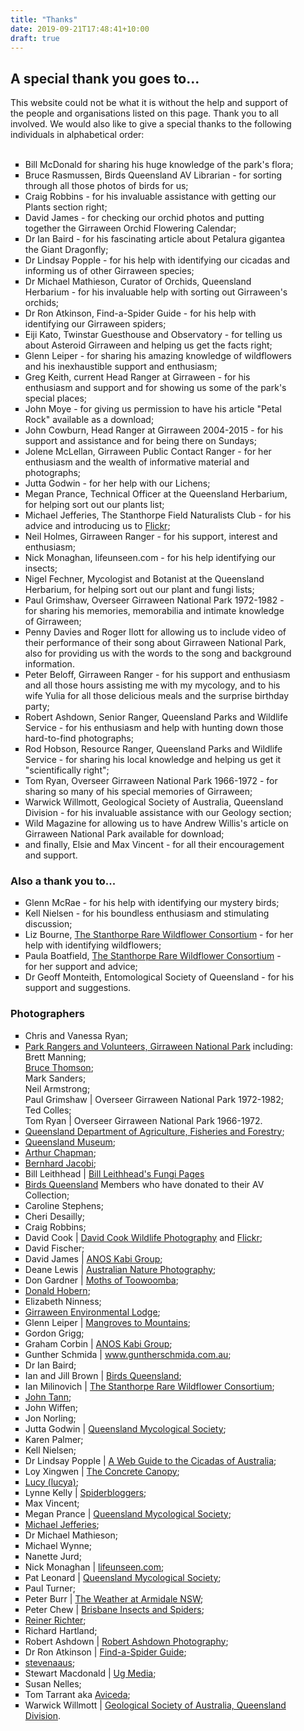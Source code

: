 ```yaml
---
title: "Thanks"
date: 2019-09-21T17:48:41+10:00
draft: true
---
```


<div class="container text">
<div class="centre" style="width: 90%;">

<h2>A special thank you goes to...</h2>

This website could not be what it is without the help and support of the people and organisations listed on this page. Thank you to all involved. We would also like to give a special thanks to the following individuals in alphabetical order:
<br /><br />

<ul style="list-style-type: square;">
<li>Bill McDonald for sharing his huge knowledge of the park's flora;</li>
<li>Bruce Rasmussen, Birds Queensland AV Librarian - for sorting through all those photos of birds for us;</li>
<li>Craig Robbins - for his invaluable assistance with getting our Plants section right;</li>
<li>David James - for checking our orchid photos and putting together the Girraween Orchid Flowering Calendar;</li>
<li>Dr Ian Baird - for his fascinating article about Petalura gigantea the Giant Dragonfly;</li>
<li>Dr Lindsay Popple - for his help with identifying our cicadas and informing us of other Girraween species;
<li>Dr Michael Mathieson, Curator of Orchids, Queensland Herbarium - for his invaluable help with sorting out Girraween's orchids;</li>
<li>Dr Ron Atkinson, Find-a-Spider Guide - for his help with identifying our Girraween spiders;</li>
<li>Eiji Kato, Twinstar Guesthouse and Observatory - for telling us about Asteroid Girraween and helping us get the facts right;</li>
<li>Glenn Leiper - for sharing his amazing knowledge of wildflowers and his inexhaustible support and enthusiasm;</li>
<li>Greg Keith, current Head Ranger at Girraween - for his enthusiasm and support and for showing us some of the park's special places;</li>
<li>John Moye - for giving us permission to have his article "Petal Rock" available as a download;</li>
<li>John Cowburn, Head Ranger at Girraween 2004-2015 - for his support and assistance and for being there on Sundays;</li>
<li>Jolene McLellan, Girraween Public Contact Ranger - for her enthusiasm and the wealth of informative material and photographs;</li>
<li>Jutta Godwin - for her help with our Lichens;</li>
<li>Megan Prance, Technical Officer at the Queensland Herbarium, for helping sort out our plants list;</li>
<li>Michael Jefferies, The Stanthorpe Field Naturalists Club - for his advice and introducing us to <a href="https://www.flickr.com/photos/ogcodes/with/48620185293/" target="_blank">Flickr</a>;</li>
<li>Neil Holmes, Girraween Ranger - for his support, interest and enthusiasm;</li>
<li>Nick Monaghan, lifeunseen.com - for his help identifying our insects;</li>
<li>Nigel Fechner, Mycologist and Botanist at the Queensland Herbarium, for helping sort out our plant and fungi lists;</li>
<li>Paul Grimshaw, Overseer Girraween National Park 1972-1982 -  for sharing his memories, memorabilia and intimate knowledge of Girraween;</li>
<li>Penny Davies and Roger Ilott for allowing us to include video of their performance of their song about Girraween National Park, also for providing us with the words to the song and background information.</li>
<li>Peter Beloff, Girraween Ranger - for his support and enthusiasm and all those hours assisting me with my mycology, and to his wife Yulia for all those delicious meals and the surprise birthday party;</li>
<li>Robert Ashdown, Senior Ranger, Queensland Parks and Wildlife Service - for his enthusiasm and help with hunting down those hard-to-find photographs;</li>
<li>Rod Hobson, Resource Ranger, Queensland Parks and Wildlife Service - for sharing his local knowledge and helping us get it &quot;scientifically right&quot;;</li>
<li>Tom Ryan, Overseer Girraween National Park 1966-1972 - for sharing so many of his special memories of Girraween;</li>
<li>Warwick Willmott, Geological Society of Australia, Queensland Division - for his invaluable assistance with our Geology section;</li>
<li>Wild Magazine for allowing us to have Andrew Willis's article on Girraween National Park available for download;</li>
<li>and finally, Elsie and Max Vincent - for all their encouragement and support.<br /></li>
</ul>

<h3>Also a thank you to...</h3>

<ul style="list-style-type: square;">
<li>Glenn McRae - for his help with identifying our mystery birds;</li>
<li>Kell Nielsen - for his boundless enthusiasm and stimulating discussion;</li>
<li>Liz Bourne, <a href="https://www.granitebeltwildflowers.com/" target="_blank">The Stanthorpe Rare Wildflower Consortium</a> - for her help with identifying wildflowers;</li>
<li>Paula Boatfield, <a href="https://www.granitebeltwildflowers.com/" target="_blank">The Stanthorpe Rare Wildflower Consortium</a> - for her support and advice;</li>
<li>Dr Geoff Monteith, Entomological Society of Queensland - for his support and suggestions.</li>
</ul>

<a name="photographers"></a>
<h3>Photographers</h3>

<ul style="list-style-type: square;">
<li>Chris and Vanessa Ryan;</li>
<li><a href="http://www.nprsr.qld.gov.au/parks/girraween/index.html" target="_blank">Park Rangers and Volunteers, Girraween National Park</a> including:
<br />Brett Manning;
<br /><a href="http://www.auswildlife.com/" target="_blank">Bruce Thomson</a>;
<br />Mark Sanders;
<br />Neil Armstrong;
<br />Paul Grimshaw | Overseer Girraween National Park 1972-1982;
<br />Ted Colles;
<br />Tom Ryan | Overseer Girraween National Park 1966-1972.
</li>
<li><a href="https://www.daf.qld.gov.au/home/" target="_blank">Queensland Department of Agriculture, Fisheries and Forestry</a>;</li>
<li><a href="http://www.qm.qld.gov.au/" target="_blank">Queensland Museum</a>;</li>
<li><a href="http://www.flickr.com/photos/arthur_chapman/" target="_blank">Arthur Chapman</a>;</li>
<li><a href="http://www.flickr.com/search/?q=girraween&w=29697818%40N03&m=&s=&mt=&referer_searched=&x=0&y=0" target="_blank">Bernhard Jacobi</a>;</li>
<li>Bill Leithhead | <a href="http://www.elfram.com/fungi/fungi_home.html" target="_blank">Bill Leithhead's Fungi Pages</a></li>
<li><a href="http://birdsqueensland.org.au/" target="_blank">Birds Queensland</a> Members who have donated to their AV Collection;</li>
<li>Caroline Stephens;</li>
<li>Cheri Desailly;</li>
<li>Craig Robbins;</li>
<li>David Cook | <a href="http://davidcook.com.au/" target="_blank">David Cook Wildlife Photography</a> and <a href="http://www.flickr.com/photos/kookr/" target="_blank">Flickr</a>;</li>
<li>David Fischer;</li>
<li>David James | <a href="http://www.ourshopfront.com/kabi/" target="_blank">ANOS Kabi Group</a>;</li>
<li>Deane Lewis | <a href="http://dl.id.au/" target="_blank">Australian Nature Photography</a>;</li>
<li>Don Gardner | <a href="http://mothsoftoowoomba.blogspot.com.au/" target="_blank">Moths of Toowoomba</a>;</li>
<li><a href="http://www.flickr.com/photos/dhobern/" target="_blank">Donald Hobern</a>;</li>
<li>Elizabeth Ninness;</li>
<li><a href="http://www.girraweenlodge.com.au/" target="_blank">Girraween Environmental Lodge</a>;</li>
<li>Glenn Leiper | <a href="http://www.mangrovestomountains.com/index.html" target="_blank">Mangroves to Mountains</a>;</li>
<li>Gordon Grigg;</li>
<li>Graham Corbin | <a href="http://www.ourshopfront.com/kabi/" target="_blank">ANOS Kabi Group</a>;</li>
<li>Gunther Schmida | <a href="http://www.guntherschmida.com.au" target="_blank">www.guntherschmida.com.au</a>;</li>
<li>Dr Ian Baird;</li>
<li>Ian and Jill Brown | <a href="http://birdsqueensland.org.au/" target="_blank">Birds Queensland</a>;</li>
<li>Ian Milinovich | <a href="http://www.granitenet.com.au/groups/environment/stanthorpe-rare-wildflower-consortium" target="_blank">The Stanthorpe Rare Wildflower Consortium</a>;</li>
<li><a href="https://www.flickr.com/photos/31031835@N08/with/6599991127/" target="_blank">John Tann</a>;</li>
<li>John Wiffen;</li>
<li>Jon Norling;</li>
<li>Jutta Godwin | <a href="http://qldfungi.org.au/" target="_blank">Queensland Mycological Society</a>;</li>
<li>Karen Palmer;</li>
<li>Kell Nielsen;</li>
<li>Dr Lindsay Popple | <a href="http://dr-pop.net/cicada.htm" target="_blank">A Web Guide to the Cicadas of Australia</a>;</li>
<li>Loy Xingwen | <a href="http://concretecanopy.blogspot.com.au/" target="_blank">The Concrete Canopy</a>;</li>
<li><a href="http://mushroomobserver.org/observer/show_user/2365" target="_blank">Lucy (lucya)</a>;</li>
<li>Lynne Kelly | <a href="http://spiderblogger.blogspot.com.au/" target="_blank">Spiderbloggers</a>;</li>
<li>Max Vincent;</li>
<li>Megan Prance | <a href="http://qldfungi.org.au/" target="_blank">Queensland Mycological Society</a>;</li>
<li><a href="http://www.flickr.com/search/?q=Girraween&w=14573979%40N00" target="_blank">Michael Jefferies</a>;</li>
<li>Dr Michael Mathieson;</li>
<li>Michael Wynne;</li>
<li>Nanette Jurd;</li>
<li>Nick Monaghan | <a href="http://lifeunseen.com/" target="_blank">lifeunseen.com</a>;</li>
<li>Pat Leonard | <a href="http://qldfungi.org.au/" target="_blank">Queensland Mycological Society</a>;</li>
<li>Paul Turner;</li>
<li>Peter Burr | <a href="http://www.weatherarmidale.com/" target="_blank">The Weather at Armidale NSW</a>;</li>
<li>Peter Chew | <a href="http://www.brisbaneinsects.com/pchew_brisbane/index.html" target="_blank">Brisbane Insects and Spiders</a>;</li>
<li><a href="http://photos.rnr.id.au/" target="_blank">Reiner Richter</a>;</li>
<li>Richard Hartland;</li>
<li>Robert Ashdown | <a href="http://www.robertashdown.com/" target="_blank">Robert Ashdown Photography</a>;</li>
<li>Dr Ron Atkinson | <a href="http://www.findaspider.org.au/index.htm" target="_blank">Find-a-Spider Guide</a>;</li>
<li><a href="http://www.flickr.com/photos/12659132@N06/" target="_blank">stevenaaus</a>;</li>
<li>Stewart Macdonald | <a href="http://www.ugmedia.com.au" target="_blank">Ug Media</a>;</li>
<li>Susan Nelles;</li>
<li>Tom Tarrant aka <a href="http://www.flickr.com/photos/aviceda/" target="_blank">Aviceda</a>;</li>
<li>Warwick Willmott | <a href="https://www.gsa.org.au/Public/Divisions/Queensland/Public/Divisions/Queensland.aspx?hkey=9686dce6-1cd0-4c18-8ed7-432a0b1277c3" target="_blank">Geological Society of Australia, Queensland Division</a>.</li>
</ul>
<br /><br />

</div>
</div>

